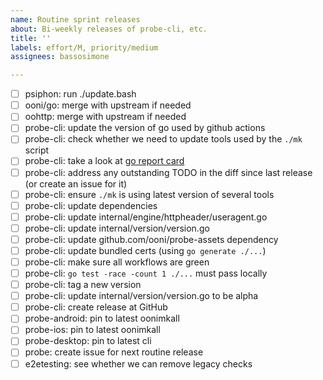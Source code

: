 ```yaml
---
name: Routine sprint releases
about: Bi-weekly releases of probe-cli, etc.
title: ''
labels: effort/M, priority/medium
assignees: bassosimone

---
```

- [ ] psiphon: run ./update.bash
- [ ] ooni/go: merge with upstream if needed
- [ ] oohttp: merge with upstream if needed
- [ ] probe-cli: update the version of go used by github actions
- [ ] probe-cli: check whether we need to update tools used by the `./mk` script
- [ ] probe-cli: take a look at [go report card](https://goreportcard.com/report/github.com/ooni/probe-cli)
- [ ] probe-cli: address any outstanding TODO in the diff since last release (or create an issue for it)
- [ ] probe-cli: ensure `./mk` is using latest version of several tools
- [ ] probe-cli: update dependencies
- [ ] probe-cli: update internal/engine/httpheader/useragent.go
- [ ] probe-cli: update internal/version/version.go
- [ ] probe-cli: update github.com/ooni/probe-assets dependency
- [ ] probe-cli: update bundled certs (using `go generate ./...`)
- [ ] probe-cli: make sure all workflows are green
- [ ] probe-cli: `go test -race -count 1 ./...` must pass locally
- [ ] probe-cli: tag a new version
- [ ] probe-cli: update internal/version/version.go to be alpha
- [ ] probe-cli: create release at GitHub
- [ ] probe-android: pin to latest oonimkall
- [ ] probe-ios: pin to latest oonimkall
- [ ] probe-desktop: pin to latest cli
- [ ] probe: create issue for next routine release
- [ ] e2etesting: see whether we can remove legacy checks
